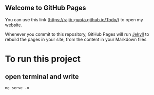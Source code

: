 ## Welcome to GitHub Pages

You can use this link [https://rajib-gupta.github.io/Todo/) to open my website.

Whenever you commit to this repository, GitHub Pages will run [Jekyll](https://jekyllrb.com/) to rebuild the pages in your site, from the content in your Markdown files.
# To run this project
## open terminal and write

`ng serve -o`

